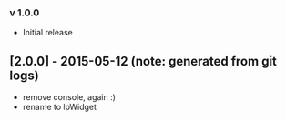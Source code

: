 ### v 1.0.0
* Initial release
## [2.0.0] - 2015-05-12 (note: generated from git logs)

 - remove console, again :)
 - rename to lpWidget
